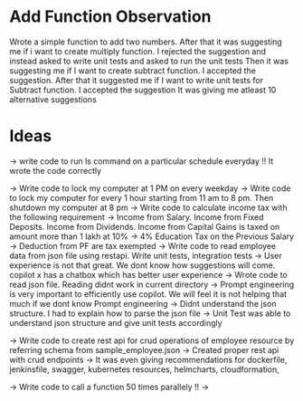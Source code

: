 # Add Function Observation

Wrote a simple function to add two numbers. After that it was suggesting me if i want to create multiply function.
I rejected the suggestion and instead asked to write unit tests and asked to run the unit tests
Then it was suggesting me if I want to create subtract function. I accepted the suggestion. 
After that it suggested me if I want to write unit tests for Subtract function. I accepted the suggestion
It was giving me atleast 10 alternative suggestions


# Ideas
-> write code to run ls command on a particular schedule everyday
!! It wrote the code correctly

-> Write code to lock my computer at 1 PM on every weekday
-> Write code to lock my computer for every 1 hour starting from 11 am to 8 pm. Then shutdown my computer at 8 pm
-> Write code to calculate income tax with the following requirement
    -> Income from Salary. Income from Fixed Deposits. Income from Dividends. Income from Capital Gains is taxed on amount more than 1 lakh at 10%
    -> 4% Education Tax on the Previous Salary
    -> Deduction from PF are tax exempted
-> Write code to read employee data from json file using restapi. Write unit tests, integration tests
    -> User experience is not that great. We dont know how suggestions will come. copilot x has a chatbox which has better user experience
    -> Wrote code to read json file. Reading didnt work in current directory
    -> Prompt engineering is very important to efficiently use copilot. We will feel it is not helping that much if we dont know Prompt engineering
    -> Didnt understand the json structure. I had to explain how to parse the json file
    -> Unit Test was able to understand json structure and give unit tests accordingly

-> Write code to create rest api for crud operations of employee resource by referring schema from sample_employee.json
    -> Created proper rest api with crud endpoints
    -> It was even giving recommendations for dockerfile, jenkinsfile, swagger, kubernetes resources, helmcharts, cloudformation, 

-> Write code to call a function 50 times parallely
!! 
-> 